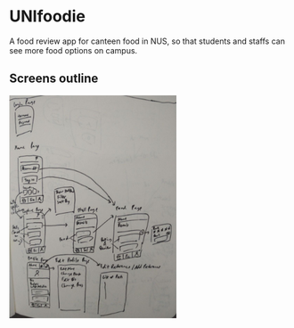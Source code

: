 # UNIfoodie
A food review app for canteen food in NUS, so that students and staffs can see more food options on campus.

## Screens outline
<img src="screens.jpg" height="400" alt="Screens outline">
